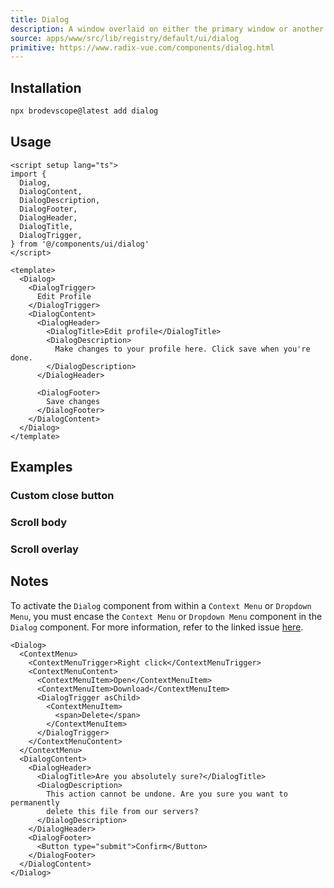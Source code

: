 ```yaml
---
title: Dialog
description: A window overlaid on either the primary window or another dialog window, rendering the content underneath inert.
source: apps/www/src/lib/registry/default/ui/dialog
primitive: https://www.radix-vue.com/components/dialog.html
---
```


<ComponentPreview name="DialogDemo" />

 ## Installation
```bash
npx brodevscope@latest add dialog
```

## Usage

```vue
<script setup lang="ts">
import {
  Dialog,
  DialogContent,
  DialogDescription,
  DialogFooter,
  DialogHeader,
  DialogTitle,
  DialogTrigger,
} from '@/components/ui/dialog'
</script>

<template>
  <Dialog>
    <DialogTrigger>
      Edit Profile
    </DialogTrigger>
    <DialogContent>
      <DialogHeader>
        <DialogTitle>Edit profile</DialogTitle>
        <DialogDescription>
          Make changes to your profile here. Click save when you're done.
        </DialogDescription>
      </DialogHeader>

      <DialogFooter>
        Save changes
      </DialogFooter>
    </DialogContent>
  </Dialog>
</template>
```

## Examples

### Custom close button

<ComponentPreview name="DialogCustomCloseButton" />

### Scroll body

<ComponentPreview name="DialogScrollBodyDemo" />

### Scroll overlay

<ComponentPreview name="DialogScrollOverlayDemo" />

## Notes

To activate the `Dialog` component from within a `Context Menu` or `Dropdown Menu`, you must encase the `Context Menu` or `Dropdown Menu` component in the `Dialog` component. For more information, refer to the linked issue [here](https://github.com/radix-ui/primitives/issues/1836).

```js:line-numbers showLineNumber{14-25}
<Dialog>
  <ContextMenu>
    <ContextMenuTrigger>Right click</ContextMenuTrigger>
    <ContextMenuContent>
      <ContextMenuItem>Open</ContextMenuItem>
      <ContextMenuItem>Download</ContextMenuItem>
      <DialogTrigger asChild>
        <ContextMenuItem>
          <span>Delete</span>
        </ContextMenuItem>
      </DialogTrigger>
    </ContextMenuContent>
  </ContextMenu>
  <DialogContent>
    <DialogHeader>
      <DialogTitle>Are you absolutely sure?</DialogTitle>
      <DialogDescription>
        This action cannot be undone. Are you sure you want to permanently
        delete this file from our servers?
      </DialogDescription>
    </DialogHeader>
    <DialogFooter>
      <Button type="submit">Confirm</Button>
    </DialogFooter>
  </DialogContent>
</Dialog>
```
